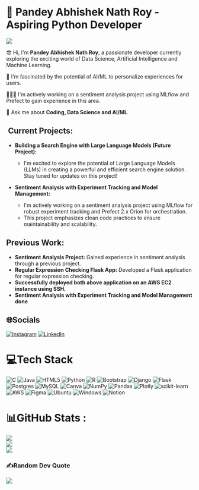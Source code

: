 # 💫 Pandey Abhishek Nath Roy - Aspiring Python Developer

![](https://komarev.com/ghpvc/?username=vjabhi000985&label=PROFILE+VIEWS)

:sunglasses: Hi, I'm **Pandey Abhishek Nath Roy**, a passionate developer currently exploring the exciting world of Data Science, Artificial Intelligence and Machine Learning. 

🫰 I'm fascinated by the potential of AI/ML to personalize experiences for users. 
 
🏃🏻‍♂️ I'm actively working on a sentiment analysis project using MLflow and Prefect to gain experience in this area.

💬 Ask me about  **Coding, Data Science and AI/ML**

## ️ Current Projects:

* **Building a Search Engine with Large Language Models (Future Project):**
    - I'm excited to explore the potential of Large Language Models (LLMs) in creating a powerful and efficient search engine solution. Stay tuned for updates on this project!

* **Sentiment Analysis with Experiment Tracking and Model Management:**
    - I'm actively working on a sentiment analysis project using MLflow for robust experiment tracking and Prefect 2.x Orion for orchestration.
    - This project emphasizes clean code practices to ensure maintainability and scalability.

##  Previous Work:

* **Sentiment Analysis Project:** Gained experience in sentiment analysis through a previous project.
* **Regular Expression Checking Flask App:** Developed a Flask application for regular expression checking.
* **Successfully deployed both above application on an AWS EC2 instance using SSH.**
* **Sentiment Analysis with Experiment Tracking and Model Management done**

## 🌐Socials
[![Instagram](https://img.shields.io/badge/Instagram-%23E4405F.svg?logo=Instagram&logoColor=white)](https://instagram.com/prince_abhi_05) [![LinkedIn](https://img.shields.io/badge/LinkedIn-%230077B5.svg?logo=linkedin&logoColor=white)](https://linkedin.com/in/pandey-abhishek-nath-roy-179879222) 

# 💻Tech Stack
![C](https://img.shields.io/badge/c-%2300599C.svg?style=for-the-badge&logo=c&logoColor=white) ![Java](https://img.shields.io/badge/java-%23ED8B00.svg?style=for-the-badge&logo=java&logoColor=white) ![HTML5](https://img.shields.io/badge/html5-%23E34F26.svg?style=for-the-badge&logo=html5&logoColor=white) ![Python](https://img.shields.io/badge/python-3670A0?style=for-the-badge&logo=python&logoColor=ffdd54) ![R](https://img.shields.io/badge/r-%23276DC3.svg?style=for-the-badge&logo=r&logoColor=white) ![Bootstrap](https://img.shields.io/badge/bootstrap-%23563D7C.svg?style=for-the-badge&logo=bootstrap&logoColor=white) ![Django](https://img.shields.io/badge/django-%23092E20.svg?style=for-the-badge&logo=django&logoColor=white) ![Flask](https://img.shields.io/badge/flask-%23000.svg?style=for-the-badge&logo=flask&logoColor=white) ![Postgres](https://img.shields.io/badge/postgres-%23316192.svg?style=for-the-badge&logo=postgresql&logoColor=white) ![MySQL](https://img.shields.io/badge/mysql-%2300f.svg?style=for-the-badge&logo=mysql&logoColor=white) ![Canva](https://img.shields.io/badge/Canva-%2300C4CC.svg?style=for-the-badge&logo=Canva&logoColor=white) ![NumPy](https://img.shields.io/badge/numpy-%23013243.svg?style=for-the-badge&logo=numpy&logoColor=white) ![Pandas](https://img.shields.io/badge/pandas-%23150458.svg?style=for-the-badge&logo=pandas&logoColor=white) ![Plotly](https://img.shields.io/badge/Plotly-%233F4F75.svg?style=for-the-badge&logo=plotly&logoColor=white) ![scikit-learn](https://img.shields.io/badge/scikit--learn-%23F7931E.svg?style=for-the-badge&logo=scikit-learn&logoColor=white) ![AWS](https://img.shields.io/badge/Amazon_AWS-232F3E?style=for-the-badge&logo=amazon-aws&logoColor=white) ![Figma](https://img.shields.io/badge/Figma-F24E1E?style=for-the-badge&logo=figma&logoColor=white) ![Ubuntu](https://img.shields.io/badge/Ubuntu-E95420?style=for-the-badge&logo=ubuntu&logoColor=white) ![Windows](https://img.shields.io/badge/Windows-0078D6?style=for-the-badge&logo=windows&logoColor=white) ![Notion](https://img.shields.io/badge/Notion-000?style=for-the-badge&logo=ubuntu&logoColor=white)

# 📊GitHub Stats :
![](https://github-readme-stats.vercel.app/api?username=vjabhi000985&theme=blue-green&hide_border=false&include_all_commits=false&count_private=false)<br/>
![](https://github-readme-streak-stats.herokuapp.com/?user=vjabhi000985&theme=blue-green&hide_border=false)<br/>
![](https://github-readme-stats.vercel.app/api/top-langs/?username=vjabhi000985&theme=blue-green&hide_border=false&include_all_commits=false&count_private=false&layout=compact)

### ✍️Random Dev Quote
![](https://quotes-github-readme.vercel.app/api?type=horizontal&theme=radical)
